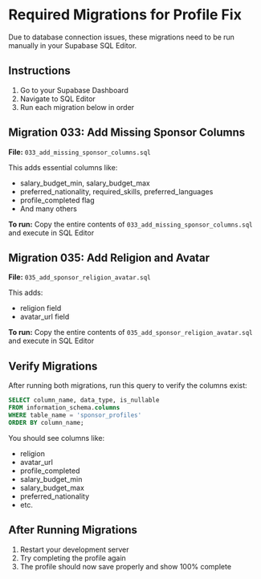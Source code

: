 # Required Migrations for Profile Fix

Due to database connection issues, these migrations need to be run manually in your Supabase SQL Editor.

## Instructions

1. Go to your Supabase Dashboard
2. Navigate to SQL Editor
3. Run each migration below in order

## Migration 033: Add Missing Sponsor Columns
**File:** `033_add_missing_sponsor_columns.sql`

This adds essential columns like:
- salary_budget_min, salary_budget_max
- preferred_nationality, required_skills, preferred_languages
- profile_completed flag
- And many others

**To run:** Copy the entire contents of `033_add_missing_sponsor_columns.sql` and execute in SQL Editor

## Migration 035: Add Religion and Avatar
**File:** `035_add_sponsor_religion_avatar.sql`

This adds:
- religion field
- avatar_url field

**To run:** Copy the entire contents of `035_add_sponsor_religion_avatar.sql` and execute in SQL Editor

## Verify Migrations

After running both migrations, run this query to verify the columns exist:

```sql
SELECT column_name, data_type, is_nullable
FROM information_schema.columns
WHERE table_name = 'sponsor_profiles'
ORDER BY column_name;
```

You should see columns like:
- religion
- avatar_url
- profile_completed
- salary_budget_min
- salary_budget_max
- preferred_nationality
- etc.

## After Running Migrations

1. Restart your development server
2. Try completing the profile again
3. The profile should now save properly and show 100% complete
